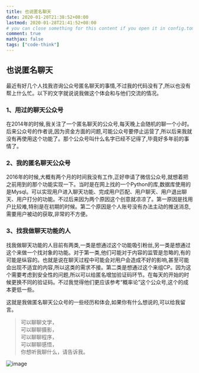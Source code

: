 ```yaml
---
title: 也说匿名聊天
date: 2020-01-20T21:38:52+08:00
lastmod: 2020-01-28T21:41:52+08:00
# you can close something for this content if you open it in config.toml.
comment: true
mathjax: false
tags: ["code-think"]
---
```


## 也说匿名聊天

最近有好几个人找我咨询公众号匿名聊天的事情,不过我的代码没有了,所以也没有帮上什么忙。以下的文字就说说我做这个体会和与他们交流的情况。

### 1、用过的聊天公众号

在2014年的时候,我关注了一个匿名聊天的公众号,每天晚上会随机的聊一个小时。后来公众号的作者说,因为资金方面的问题,可能公众号要停止运营了,所以后来我就没有再使用这个功能了。那个公众号叫什么名字已经不记得了,毕竟好多年前的事情了。


### 2、我的匿名聊天公众号

2016年的时候,大概有两个月的时间我没有工作,正好申请了微信公众号,就想着把之前用到的那个功能实现一下。当时是在网上找的一个Python的库,数据库使用的是Mysql。可以实现用户进入聊天功能、完成用户匹配、用户聊天、用户退出聊天、用户打分的功能。不过后来因为两个原因这个创意就凉凉了。第一原因是找用户比较难,特别是在初期的时候。第二个原因是个人账号没有办法主动的推送消息,需要用户被动的获取,非常的不方便。

### 3、找我做聊天功能的人

找我做聊天功能的人目前有两类,一类是想通过这个功能吸引粉丝,另一类是想通过这个来做一个找对象的功能。对于第一类,他们可能对于内容的监管是忽略的,有的可能是纵容的。也就是说在聊天过程中可能会对用户会造成不好的影响,甚至可能会出现不适宜的内容,所以这类的需求不接。第二类是想通过这个来组CP。因为这个需要考虑到安全性的问题,所以可以给匿名增加验证码环节。在每天的开始的时候更换不同的验证码。不过我觉得他们更应该参考“概率论”这个公众号,这个的成本更低一些。

这就是我做匿名聊天公众号的一些经历和体会,如果你有什么想说的,可以给我留言。

> 可以聊聊文学，   
> 可以聊聊摄影，   
> 可以聊聊程序，   
> 可以聊聊感悟，   
> 你想听我聊什么，请告诉我。

![image](https://mmbiz.qpic.cn/mmbiz_jpg/IDHaWiaS8DJpDWaY4ZNTpQR4riciaVTEqPkpwGNwbmUxHUjv8licNxNlD9IEia7rCb8KYibdRWCiamYGRfetNW1CyqWTQ/0?wx_fmt=jpeg)